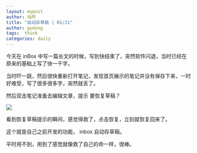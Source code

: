 ```yaml
---
layout: mypost
author: 咕咚
title: "自动存草稿 | 01/21"
author: gudong
tags:  think
categories: daily
---
```


今天在 inBox 中写一篇长文的时候，写到快结束了，突然软件闪退，当时已经在原来的基础上写了快一千字。

当时吓一跳，然后很快重新打开笔记，发现首页展示的笔记并没有保存下来，一时好难受，写了很多很多字，突然就丢了。

然后双击笔记准备去编辑文章，提示 要恢复草稿？

![](https://s2.loli.net/2023/01/27/C9TpkG48Vv6nlPa.jpg)

看到恢复草稿提示的瞬间，感觉得救了，点击恢复，立刻就恢复回来了。

这个就是自己之前开发的功能， inbox 自动存草稿。

平时用不到，用到了感觉就像救了自己的命一样，很棒。
